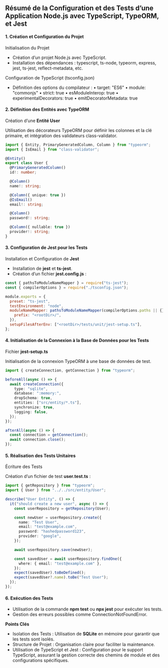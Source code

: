 ## Résumé de la Configuration et des Tests d’une Application Node.js avec TypeScript, TypeORM, et Jest

#### 1. Création et Configuration du Projet

Initialisation du Projet

- Création d’un projet Node.js avec TypeScript.
- Installation des dépendances : typescript, ts-node, typeorm, express, jest, ts-jest, reflect-metadata, etc.

Configuration de TypeScript (tsconfig.json)

- Définition des options du compilateur :
  • target: "ES6"
  • module: "commonjs"
  • strict: true
  • esModuleInterop: true
  • experimentalDecorators: true
  • emitDecoratorMetadata: true

#### 2. Définition des Entités avec TypeORM

Création d’une **Entité User**

Utilisation des décorateurs TypeORM pour définir les colonnes et la clé primaire, et intégration des validateurs class-validator.

```ts
import { Entity, PrimaryGeneratedColumn, Column } from "typeorm";
import { IsEmail } from "class-validator";

@Entity()
export class User {
  @PrimaryGeneratedColumn()
  id!: number;

  @Column()
  name!: string;

  @Column({ unique: true })
  @IsEmail()
  email!: string;

  @Column()
  password!: string;

  @Column({ nullable: true })
  provider!: string;
}
```

#### 3. Configuration de Jest pour les Tests

Installation et Configuration de **Jest**

- Installation de **jest** et **ts-jest**.
- Création d’un fichier **jest.config.js** :

```js
const { pathsToModuleNameMapper } = require("ts-jest");
const { compilerOptions } = require("./tsconfig.json");

module.exports = {
  preset: "ts-jest",
  testEnvironment: "node",
  moduleNameMapper: pathsToModuleNameMapper(compilerOptions.paths || {}, {
    prefix: "<rootDir>/",
  }),
  setupFilesAfterEnv: ["<rootDir>/tests/unit/jest-setup.ts"],
};
```

#### 4. Initialisation de la Connexion à la Base de Données pour les Tests

Fichier **jest-setup.ts**

Initialisation de la connexion TypeORM à une base de données de test.

```ts
import { createConnection, getConnection } from "typeorm";

beforeAll(async () => {
  await createConnection({
    type: "sqlite",
    database: ":memory:",
    dropSchema: true,
    entities: ["src/entity/*.ts"],
    synchronize: true,
    logging: false,
  });
});

afterAll(async () => {
  const connection = getConnection();
  await connection.close();
});
```

#### 5. Réalisation des Tests Unitaires

Écriture des Tests

Création d’un fichier de test **user.test.ts** :

```ts
import { getRepository } from "typeorm";
import { User } from "../../src/entity/User";

describe("User Entity", () => {
  it("should create a new user", async () => {
    const userRepository = getRepository(User);

    const newUser = userRepository.create({
      name: "Test User",
      email: "test@example.com",
      password: "hashedpassword123",
      provider: "google",
    });

    await userRepository.save(newUser);

    const savedUser = await userRepository.findOne({
      where: { email: "test@example.com" },
    });
    expect(savedUser).toBeDefined();
    expect(savedUser?.name).toBe("Test User");
  });
});
```

#### 6. Exécution des Tests

- Utilisation de la commande **npm test** ou **npx jest** pour exécuter les tests.
- Gestion des erreurs possibles comme ConnectionNotFoundError.

**Points Clés**

- Isolation des Tests : Utilisation de **SQLite** en mémoire pour garantir que les tests sont isolés.
- Structure de Projet : Organisation claire pour faciliter la maintenance.
- Utilisation de TypeScript et Jest : Configuration pour le support TypeScript, assurant la gestion correcte des chemins de module et des configurations spécifiques.

